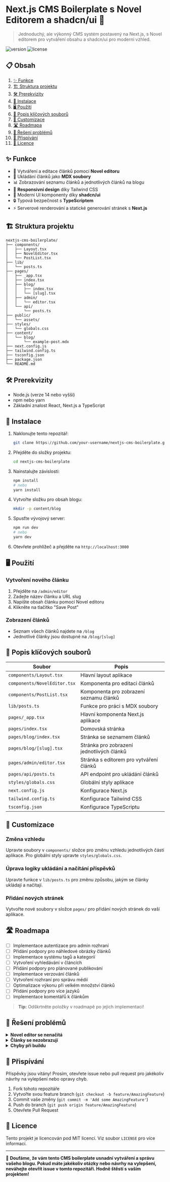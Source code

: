 # Next.js CMS Boilerplate s Novel Editorem a shadcn/ui 🚀

> Jednoduchý, ale výkonný CMS systém postavený na Next.js, s Novel editorem pro vytváření obsahu a shadcn/ui pro moderní vzhled.

![version](https://img.shields.io/badge/version-1.0.0-blue.svg)
![license](https://img.shields.io/badge/license-MIT-green.svg)

## 📋 Obsah

1. [✨ Funkce](#-funkce)
2. [🏗️ Struktura projektu](#️-struktura-projektu)
3. [🛠️ Prerekvizity](#️-prerekvizity)
4. [🚀 Instalace](#-instalace)
5. [🖥️ Použití](#️-použití)
6. [📁 Popis klíčových souborů](#-popis-klíčových-souborů)
7. [🎨 Customizace](#-customizace)
8. [🛣️ Roadmapa](#️-roadmapa)
9. [🐛 Řešení problémů](#-řešení-problémů)
10. [🤝 Přispívání](#-přispívání)
11. [📄 Licence](#-licence)

## ✨ Funkce

- 📝 Vytváření a editace článků pomocí **Novel editoru**
- 💾 Ukládání článků jako **MDX soubory**
- 📊 Zobrazování seznamu článků a jednotlivých článků na blogu
- 📱 **Responsivní design** díky Tailwind CSS
- 🎨 Moderní UI komponenty díky **shadcn/ui**
- 🔒 Typová bezpečnost s **TypeScriptem**
- ⚡ Serverové renderování a statické generování stránek s **Next.js**

## 🏗️ Struktura projektu

```
nextjs-cms-boilerplate/
├── components/
│   ├── Layout.tsx
│   ├── NovelEditor.tsx
│   └── PostList.tsx
├── lib/
│   └── posts.ts
├── pages/
│   ├── _app.tsx
│   ├── index.tsx
│   ├── blog/
│   │   ├── index.tsx
│   │   └── [slug].tsx
│   ├── admin/
│   │   └── editor.tsx
│   └── api/
│       └── posts.ts
├── public/
│   └── assets/
├── styles/
│   └── globals.css
├── content/
│   └── blog/
│       └── example-post.mdx
├── next.config.js
├── tailwind.config.ts
├── tsconfig.json
├── package.json
└── README.md
```

## 🛠️ Prerekvizity

- Node.js (verze 14 nebo vyšší)
- npm nebo yarn
- Základní znalost React, Next.js a TypeScript

## 🚀 Instalace

1. Naklonujte tento repozitář:
   ```bash
   git clone https://github.com/your-username/nextjs-cms-boilerplate.git
   ```

2. Přejděte do složky projektu:
   ```bash
   cd nextjs-cms-boilerplate
   ```

3. Nainstalujte závislosti:
   ```bash
   npm install
   # nebo
   yarn install
   ```

4. Vytvořte složku pro obsah blogu:
   ```bash
   mkdir -p content/blog
   ```

5. Spusťte vývojový server:
   ```bash
   npm run dev
   # nebo
   yarn dev
   ```

6. Otevřete prohlížeč a přejděte na `http://localhost:3000`

## 🖥️ Použití

### Vytvoření nového článku

1. Přejděte na `/admin/editor`
2. Zadejte název článku a URL slug
3. Napište obsah článku pomocí Novel editoru
4. Klikněte na tlačítko "Save Post"

### Zobrazení článků

- Seznam všech článků najdete na `/blog`
- Jednotlivé články jsou dostupné na `/blog/[slug]`

## 📁 Popis klíčových souborů

| Soubor | Popis |
|--------|-------|
| `components/Layout.tsx` | Hlavní layout aplikace |
| `components/NovelEditor.tsx` | Komponenta pro editaci článků |
| `components/PostList.tsx` | Komponenta pro zobrazení seznamu článků |
| `lib/posts.ts` | Funkce pro práci s MDX soubory |
| `pages/_app.tsx` | Hlavní komponenta Next.js aplikace |
| `pages/index.tsx` | Domovská stránka |
| `pages/blog/index.tsx` | Stránka se seznamem článků |
| `pages/blog/[slug].tsx` | Stránka pro zobrazení jednotlivých článků |
| `pages/admin/editor.tsx` | Stránka s editorem pro vytváření článků |
| `pages/api/posts.ts` | API endpoint pro ukládání článků |
| `styles/globals.css` | Globální styly aplikace |
| `next.config.js` | Konfigurace Next.js |
| `tailwind.config.ts` | Konfigurace Tailwind CSS |
| `tsconfig.json` | Konfigurace TypeScriptu |

## 🎨 Customizace

### Změna vzhledu

Upravte soubory v `components/` složce pro změnu vzhledu jednotlivých částí aplikace. Pro globální styly upravte `styles/globals.css`.

### Úprava logiky ukládání a načítání příspěvků

Upravte funkce v `lib/posts.ts` pro změnu způsobu, jakým se články ukládají a načítají.

### Přidání nových stránek

Vytvořte nové soubory v složce `pages/` pro přidání nových stránek do vaší aplikace.

## 🛣️ Roadmapa

- [ ] Implementace autentizace pro admin rozhraní
- [ ] Přidání podpory pro náhledové obrázky článků
- [ ] Implementace systému tagů a kategorií
- [ ] Vytvoření vyhledávání v článcích
- [ ] Přidání podpory pro plánované publikování
- [ ] Implementace verzování článků
- [ ] Vytvoření rozhraní pro správu médií
- [ ] Optimalizace výkonu při velkém množství článků
- [ ] Přidání podpory pro více jazyků
- [ ] Implementace komentářů k článkům

> **Tip:** Odškrtněte položky v roadmapě po jejich implementaci!

## 🐛 Řešení problémů

<details>
<summary><strong>Novel editor se nenačítá</strong></summary>

Ujistěte se, že máte nainstalovanou nejnovější verzi `novel` a že váš prohlížeč podporuje všechny potřebné funkce.

</details>

<details>
<summary><strong>Články se nezobrazují</strong></summary>

Zkontrolujte, zda jsou MDX soubory správně uloženy ve složce `content/blog` a zda mají správnou strukturu frontmatter.

</details>

<details>
<summary><strong>Chyby při buildu</strong></summary>

Ujistěte se, že máte správně nakonfigurovaný `next.config.js` a že všechny importy v souborech jsou správné.

</details>

## 🤝 Přispívání

Příspěvky jsou vítány! Prosím, otevřete issue nebo pull request pro jakékoliv návrhy na vylepšení nebo opravy chyb.

1. Fork tohoto repozitáře
2. Vytvořte svou feature branch (`git checkout -b feature/AmazingFeature`)
3. Commit vaše změny (`git commit -m 'Add some AmazingFeature'`)
4. Push do branch (`git push origin feature/AmazingFeature`)
5. Otevřete Pull Request

## 📄 Licence

Tento projekt je licencován pod MIT licencí. Viz soubor `LICENSE` pro více informací.

---

📣 **Doufáme, že vám tento CMS boilerplate usnadní vytváření a správu vašeho blogu. Pokud máte jakékoliv otázky nebo návrhy na vylepšení, neváhejte otevřít issue v tomto repozitáři. Hodně štěstí s vaším projektem!**

